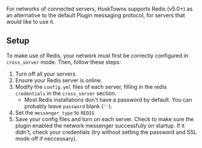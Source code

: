 For networks of connected servers, HuskTowns supports Redis (v5.0+) as an alternative to the default Plugin messaging protocol, for servers that would like to use it.

## Setup
To make use of Redis, your network must first be correctly configured in `cross_server` mode. Then, follow these steps:
1. Turn off all your servers.
2. Ensure your Redis server is online.
3. Modify the `config.yml` files of each server, filling in the redis `credentials` in the `cross_server` section.
   - Most Redis installations don't have a password by default. You can probably leave `password` blank (`''`).
5. Set the `messenger_type` to `REDIS`
6. Save your config files and turn on each server. Check to make sure the plugin enabled the network messenger successfully on startup. If it didn't, check your credentials (try without setting the password and SSL mode off if neccessary).